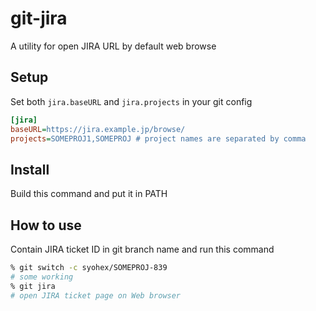 # git-jira

A utility for open JIRA URL by default web browse

## Setup

Set both `jira.baseURL` and `jira.projects` in your git config

```ini
[jira]
baseURL=https://jira.example.jp/browse/
projects=SOMEPROJ1,SOMEPROJ # project names are separated by comma
```

## Install

Build this command and put it in PATH

## How to use

Contain JIRA ticket ID in git branch name and run this command

```bash
% git switch -c syohex/SOMEPROJ-839
# some working
% git jira
# open JIRA ticket page on Web browser
```